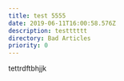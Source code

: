 ```yaml
---
title: test 5555
date: 2019-06-11T16:00:58.576Z
description: testttttt
directory: Bad Articles
priority: 0
---
```

tettrdftbhjjk
